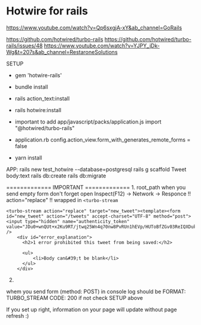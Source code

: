 # Hotwire for rails

https://www.youtube.com/watch?v=Qp6sxgjA-xY&ab_channel=GoRails

https://github.com/hotwired/turbo-rails
https://github.com/hotwired/turbo-rails/issues/48
https://www.youtube.com/watch?v=YJPY_jDk-Wg&t=207s&ab_channel=RestaroneSolutions

SETUP
* gem 'hotwire-rails'
* bundle install
* rails action_text:install
* rails hotwire:install

* important to add
app/javascript/packs/application.js
import "@hotwired/turbo-rails"
* application.rb
config.action_view.form_with_generates_remote_forms = false

* yarn install

APP:
rails new test_hotwire --database=postgresql
rails g scaffold Tweet body:text
rails db:create
rails db:migrate

============= IMPORTANT =============
1.
root_path
when you send empty form don't forget open
Inspect(F12) -> Network -> Responce
!! action="replace"
!! wrapped in ``<turbo-stream``
```
<turbo-stream action="replace" target="new_tweet"><template><form id="new_tweet" action="/tweets" accept-charset="UTF-8" method="post"><input type="hidden" name="authenticity_token" value="JDu0+wnQUt+x2Ku9RT/jtwq25Wn4q70nw8PvRUn1hEVp/HUToBfZGv03ReIQXDukelpDgqAZCo2aRfhVosJCLw==" />
    <div id="error_explanation">
      <h2>1 error prohibited this tweet from being saved:</h2>

      <ul>
          <li>Body can&#39;t be blank</li>
      </ul>
    </div>
```

2.
whem you send form (method: POST) in console log should be
FORMAT: TURBO_STREAM
CODE:   200
if not check SETUP above

If you set up right, information on your page will update without page refresh :)


